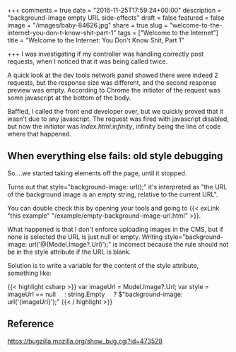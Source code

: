 +++
comments = true
date = "2016-11-25T17:59:24+00:00"
description = "background-image empty URL side-effects"
draft = false
featured = false
image = "/images/baby-84626.jpg"
share = true
slug = "welcome-to-the-internet-you-don-t-know-shit-part-1"
tags = ["Welcome to the Internet"]
title = "Welcome to the Internet: You Don't Know Shit, Part 1"

+++
I was investigating if my controller was handling correctly post requests, when I noticed that it was being called twice.

A quick look at the dev tools network panel showed there were indeed 2 requests, but the response size was different, and the second response preview was empty. According to Chrome the initiator of the request was some javascript at the bottom of the body.

Baffled, I called the front end developer over, but we quickly proved that it wasn't due to any javascript. The request was fired with javascript disabled, but now the initiator was _index.html:infinity_, infinity being the line of code where that happened.

## When everything else fails: old style debugging

So....we started taking elements off the page, until it stopped.

Turns out that style="background-image: url();" it's interpreted as "the URL of the background image is an empty string, relative to the current URL".

You can double check this by opening your tools and going to {{< exLink "this example" "/example/empty-background-image-url.html" >}}.

What happened is that I don't enforce uploading images in the CMS, but if none is selected the URL is just null or empty. Writing style="background-image: url('@(Model.Image?.Url)');" is incorrect because the rule should not be in the style attribute if the URL is blank.

Solution is to write a variable for the content of the style attribute, something like:

{{< highlight csharp >}}
var imageUrl = Model.Image?.Url;
var style = imageUrl == null
    : string.Empty
    ? $"background-image: url('{imageUrl}');"
{{< / highlight >}}

## Reference
https://bugzilla.mozilla.org/show_bug.cgi?id=473528